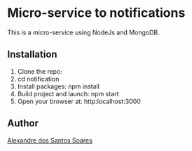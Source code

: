 # Micro-service to notifications

This is a micro-service using NodeJs and MongoDB.

## Installation

1. Clone the repo: 
2. cd notification
3. Install packages: npm install
4. Build project and launch: npm start
5. Open your browser at: http:localhost:3000

## Author
[Alexandre dos Santos Soares](https://github.com/alexandrejuk)
